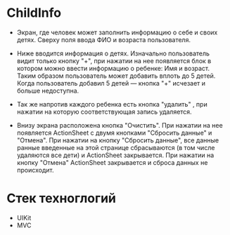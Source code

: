 # ChildInfo

 - Экран, где человек может заполнить информацию о себе и своих детях. Сверху поля ввода ФИО и возраста пользователя.

- Ниже вводится информация о детях. Изначально пользователь видит только кнопку "+", при нажатии на нее появляется блок в котором можно ввести информацию о ребенке: Имя и возраст. Таким образом пользователь может добавить вплоть до 5 детей. Когда пользователь добавил 5 детей — кнопка "+" исчезает и больше недоступна.

- Так же напротив каждого ребенка есть кнопка "удалить" , при нажатии на которую соответствующая запись удаляется.

- Внизу экрана расположена кнопка "Очистить". При нажатии на нее появляется ActionSheet с двумя кнопками "Сбросить данные" и "Отмена". При нажатии на кнопку "Сбросить данные", все данные ранные введенные на этой странице сбрасываются (в том числе удаляются все дети) и ActionSheet закрывается. При нажатии на кнопку "Отмена" ActionSheet закрывается и сброса данных не происходит.

# Стек техноглогий

- UIKit
- MVC

